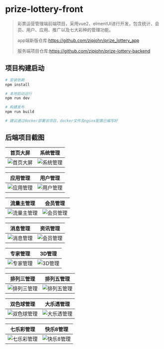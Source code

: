 # prize-lottery-front

> 彩票运营管理端前端项目，采用vue2、elmentUI进行开发，包含统计、会员、用户、应用、推广以及七大彩种的管理功能。
>
>app端新版仓库:https://github.com/zjpjohn/prize_lottery_app
>
>服务端项目仓库:https://github.com/zjpjohn/prize-lottery-backend

## 项目构建启动

``` bash
# 安装依赖
npm install

# 本地启动运行
npm run dev

# 构建发布
npm run build

# 建议通过docker部署该项目，docker文件及nginx配置已编写好 

```

## 后端项目截图

| 首页大屏                                                                              | 系统管理                                                                              |
|-----------------------------------------------------------------------------------|-----------------------------------------------------------------------------------|
| ![首页大屏](https://cdn.icaiwa.com/open/admin/1.png?x-oss-process=image/resize,w_360) | ![系统管理](https://cdn.icaiwa.com/open/admin/2.png?x-oss-process=image/resize,w_360) |

| 应用管理                                                                              | 用户管理                                                                              |
|-----------------------------------------------------------------------------------|-----------------------------------------------------------------------------------|
| ![应用管理](https://cdn.icaiwa.com/open/admin/3.png?x-oss-process=image/resize,w_360) | ![用户管理](https://cdn.icaiwa.com/open/admin/4.png?x-oss-process=image/resize,w_360) |

| 流量主管理                                                                              | 会员管理                                                                              |
|------------------------------------------------------------------------------------|-----------------------------------------------------------------------------------|
| ![流量主管理](https://cdn.icaiwa.com/open/admin/6.png?x-oss-process=image/resize,w_360) | ![会员管理](https://cdn.icaiwa.com/open/admin/5.png?x-oss-process=image/resize,w_360) |

| 消息管理                                                                              | 资讯管理                                                                              |
|-----------------------------------------------------------------------------------|-----------------------------------------------------------------------------------|
| ![消息管理](https://cdn.icaiwa.com/open/admin/8.png?x-oss-process=image/resize,w_360) | ![会员管理](https://cdn.icaiwa.com/open/admin/9.png?x-oss-process=image/resize,w_360) |

| 专家管理                                                                               | 3D管理                                                                               |
|------------------------------------------------------------------------------------|------------------------------------------------------------------------------------|
| ![专家管理](https://cdn.icaiwa.com/open/admin/10.png?x-oss-process=image/resize,w_360) | ![3D管理](https://cdn.icaiwa.com/open/admin/11.png?x-oss-process=image/resize,w_360) |

| 排列三管理                                                                               | 排列五管理                                                                               |
|-------------------------------------------------------------------------------------|-------------------------------------------------------------------------------------|
| ![排列三管理](https://cdn.icaiwa.com/open/admin/12.png?x-oss-process=image/resize,w_360) | ![排列五管理](https://cdn.icaiwa.com/open/admin/13.png?x-oss-process=image/resize,w_360) |

| 双色球管理                                                                               | 大乐透管理                                                                               |
|-------------------------------------------------------------------------------------|-------------------------------------------------------------------------------------|
| ![双色球管理](https://cdn.icaiwa.com/open/admin/14.png?x-oss-process=image/resize,w_360) | ![大乐透管理](https://cdn.icaiwa.com/open/admin/15.png?x-oss-process=image/resize,w_360) |

| 七乐彩管理                                                                               | 快乐8管理                                                                               |
|-------------------------------------------------------------------------------------|-------------------------------------------------------------------------------------|
| ![七乐彩管理](https://cdn.icaiwa.com/open/admin/16.png?x-oss-process=image/resize,w_360) | ![快乐8管理](https://cdn.icaiwa.com/open/admin/17.png?x-oss-process=image/resize,w_360) |